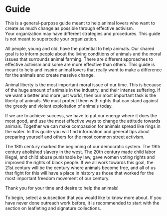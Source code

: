 # Guide

This is a general-purpose guide meant to help animal lovers who want to create
as much change as possible through effective activism.  
Your organization may have different strategies and procedures. This guide is 
not meant to supercede your organization.  

All people, young and old, have the potential to help animals. Our shared goal
is to inform people about the living conditions of animals and the moral issues
that surrounds animal farming. There are different approaches to effective
activism and some are more effective than others. This guide is meant to help
and inspire animal lovers that really want to make a difference for the animals
and create massive change.  

Animal liberty is the most important moral issue of our time. This is because of
the huge amount of animals in the industry, and their intense suffering. If we
want a better and more just world, then our most important task is the liberty
of animals. We must protect them with rights that can stand against the greedy
and violent exploitation of animals today.  

If we are to achieve success, we have to put our energy where it does the most
good, and use the most effective ways to change the attitude towards animals.
Together we can make compassion for animals spread like rings in the water. In
this guide you will find information and general tips about preparing yourself
and others for the most common street activism.  

The 18th century marked the beginning of our democratic system. The 19th century
abolished slavery in the west. The 20th century made child labor illegal, and
child abuse punishable by law, gave women voting rights and improved the rights
of black people. If we all work towards this goal, the 21st century will be the
century where animals become free, and all of us that fight for this will have
a place in history as those that worked for the most important freedom movement
of our century.  

Thank you for your time and desire to help the animals!

To begin, select a subsection that you would like to know more about. If you
have never done outreach work before, it is recommended to start with the
section on leafleting and signature collections.
